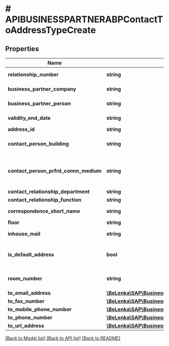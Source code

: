 # # APIBUSINESSPARTNERABPContactToAddressTypeCreate

## Properties

Name | Type | Description | Notes
------------ | ------------- | ------------- | -------------
**relationship_number** | **string** | BP Relationship Number |
**business_partner_company** | **string** | Business Partner Number |
**business_partner_person** | **string** | Business Partner Number |
**validity_end_date** | **string** | Validity Date (Valid To) |
**address_id** | **string** |  |
**contact_person_building** | **string** | Building (number or code) | [optional]
**contact_person_prfrd_comm_medium** | **string** | Communication Method (Key) (Business Address Services) | [optional]
**contact_relationship_department** | **string** |  | [optional]
**contact_relationship_function** | **string** |  | [optional]
**correspondence_short_name** | **string** | Short name for correspondence | [optional]
**floor** | **string** | Floor in building | [optional]
**inhouse_mail** | **string** | Internal Mail Postal Code | [optional]
**is_default_address** | **bool** | Indicator: Address is standard address | [optional]
**room_number** | **string** | Room or Apartment Number | [optional]
**to_email_address** | [**\BeLenka\SAP\BusinessPartner\Model\APIBUSINESSPARTNERABPContactToAddressTypeCreateToEmailAddress**](APIBUSINESSPARTNERABPContactToAddressTypeCreateToEmailAddress.md) |  | [optional]
**to_fax_number** | [**\BeLenka\SAP\BusinessPartner\Model\APIBUSINESSPARTNERABPContactToAddressTypeCreateToFaxNumber**](APIBUSINESSPARTNERABPContactToAddressTypeCreateToFaxNumber.md) |  | [optional]
**to_mobile_phone_number** | [**\BeLenka\SAP\BusinessPartner\Model\APIBUSINESSPARTNERABPContactToAddressTypeCreateToMobilePhoneNumber**](APIBUSINESSPARTNERABPContactToAddressTypeCreateToMobilePhoneNumber.md) |  | [optional]
**to_phone_number** | [**\BeLenka\SAP\BusinessPartner\Model\APIBUSINESSPARTNERABPContactToAddressTypeCreateToMobilePhoneNumber**](APIBUSINESSPARTNERABPContactToAddressTypeCreateToMobilePhoneNumber.md) |  | [optional]
**to_url_address** | [**\BeLenka\SAP\BusinessPartner\Model\APIBUSINESSPARTNERABPContactToAddressTypeCreateToURLAddress**](APIBUSINESSPARTNERABPContactToAddressTypeCreateToURLAddress.md) |  | [optional]

[[Back to Model list]](../../README.md#models) [[Back to API list]](../../README.md#endpoints) [[Back to README]](../../README.md)
